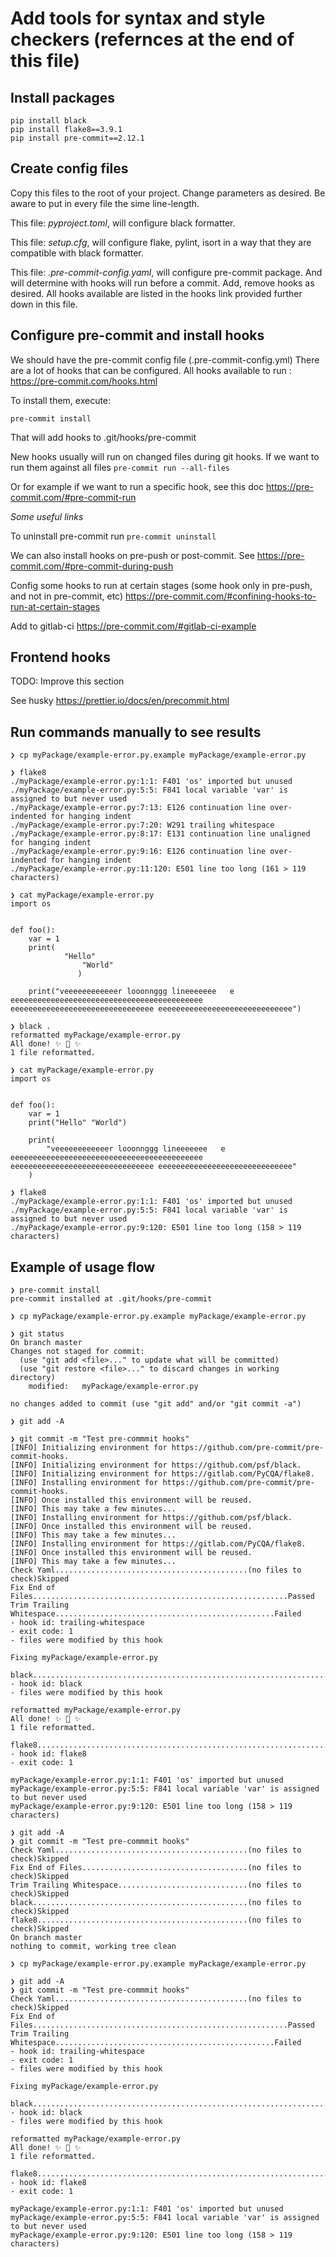 # Add tools for syntax and style checkers (refernces at the end of this file)

## Install packages

```
pip install black
pip install flake8==3.9.1
pip install pre-commit==2.12.1
```

## Create config files

Copy this files to the root of your project.
Change parameters as desired. Be aware to put in every file the sime line-length.

This file: *pyproject.toml*, will configure black formatter.

This file: *setup.cfg*, will configure flake, pylint, isort in a way that they are compatible with black formatter.

This file: *.pre-commit-config.yaml*, will configure pre-commit package. And will determine with hooks will run before a commit. Add, remove hooks as desired. All hooks available are listed in the hooks link provided further down in this file.


## Configure pre-commit and install hooks

We should have the pre-commit config file (.pre-commit-config.yml)
There are a lot of hooks that can be configured. All hooks available to run : https://pre-commit.com/hooks.html

To install them, execute:

```
pre-commit install
```

That will add hooks to .git/hooks/pre-commit

New hooks usually will run on changed files during git hooks.
If we want to run them against all files
```pre-commit run --all-files```

Or for example if we want to run a specific hook, see this doc
https://pre-commit.com/#pre-commit-run


*Some useful links*

To uninstall pre-commit run `pre-commit uninstall`

We can also install hooks on pre-push or post-commit.
See https://pre-commit.com/#pre-commit-during-push

Config some hooks to run at certain stages (some hook only in pre-push, and not in pre-commit, etc)
https://pre-commit.com/#confining-hooks-to-run-at-certain-stages

Add to gitlab-ci
https://pre-commit.com/#gitlab-ci-example


## Frontend hooks

TODO: Improve this section

See husky
https://prettier.io/docs/en/precommit.html


## Run commands manually to see results

```
❯ cp myPackage/example-error.py.example myPackage/example-error.py

❯ flake8
./myPackage/example-error.py:1:1: F401 'os' imported but unused
./myPackage/example-error.py:5:5: F841 local variable 'var' is assigned to but never used
./myPackage/example-error.py:7:13: E126 continuation line over-indented for hanging indent
./myPackage/example-error.py:7:20: W291 trailing whitespace
./myPackage/example-error.py:8:17: E131 continuation line unaligned for hanging indent
./myPackage/example-error.py:9:16: E126 continuation line over-indented for hanging indent
./myPackage/example-error.py:11:120: E501 line too long (161 > 119 characters)

❯ cat myPackage/example-error.py
import os


def foo():
    var = 1
    print(
            "Hello"
                "World"
               )

    print("veeeeeeeeeeeer looonnggg lineeeeeee   e  eeeeeeeeeeeeeeeeeeeeeeeeeeeeeeeeeeeeeeeeeee eeeeeeeeeeeeeeeeeeeeeeeeeeeeeeee eeeeeeeeeeeeeeeeeeeeeeeeeeeeee")

❯ black .
reformatted myPackage/example-error.py
All done! ✨ 🍰 ✨
1 file reformatted.

❯ cat myPackage/example-error.py
import os


def foo():
    var = 1
    print("Hello" "World")

    print(
        "veeeeeeeeeeeer looonnggg lineeeeeee   e  eeeeeeeeeeeeeeeeeeeeeeeeeeeeeeeeeeeeeeeeeee eeeeeeeeeeeeeeeeeeeeeeeeeeeeeeee eeeeeeeeeeeeeeeeeeeeeeeeeeeeee"
    )

❯ flake8
./myPackage/example-error.py:1:1: F401 'os' imported but unused
./myPackage/example-error.py:5:5: F841 local variable 'var' is assigned to but never used
./myPackage/example-error.py:9:120: E501 line too long (158 > 119 characters)
```

## Example of usage flow

```
❯ pre-commit install
pre-commit installed at .git/hooks/pre-commit

❯ cp myPackage/example-error.py.example myPackage/example-error.py

❯ git status
On branch master
Changes not staged for commit:
  (use "git add <file>..." to update what will be committed)
  (use "git restore <file>..." to discard changes in working directory)
	modified:   myPackage/example-error.py

no changes added to commit (use "git add" and/or "git commit -a")

❯ git add -A

❯ git commit -m "Test pre-commmit hooks"
[INFO] Initializing environment for https://github.com/pre-commit/pre-commit-hooks.
[INFO] Initializing environment for https://github.com/psf/black.
[INFO] Initializing environment for https://gitlab.com/PyCQA/flake8.
[INFO] Installing environment for https://github.com/pre-commit/pre-commit-hooks.
[INFO] Once installed this environment will be reused.
[INFO] This may take a few minutes...
[INFO] Installing environment for https://github.com/psf/black.
[INFO] Once installed this environment will be reused.
[INFO] This may take a few minutes...
[INFO] Installing environment for https://gitlab.com/PyCQA/flake8.
[INFO] Once installed this environment will be reused.
[INFO] This may take a few minutes...
Check Yaml...........................................(no files to check)Skipped
Fix End of Files.........................................................Passed
Trim Trailing Whitespace.................................................Failed
- hook id: trailing-whitespace
- exit code: 1
- files were modified by this hook

Fixing myPackage/example-error.py

black....................................................................Failed
- hook id: black
- files were modified by this hook

reformatted myPackage/example-error.py
All done! ✨ 🍰 ✨
1 file reformatted.

flake8...................................................................Failed
- hook id: flake8
- exit code: 1

myPackage/example-error.py:1:1: F401 'os' imported but unused
myPackage/example-error.py:5:5: F841 local variable 'var' is assigned to but never used
myPackage/example-error.py:9:120: E501 line too long (158 > 119 characters)

❯ git add -A
❯ git commit -m "Test pre-commmit hooks"
Check Yaml...........................................(no files to check)Skipped
Fix End of Files.....................................(no files to check)Skipped
Trim Trailing Whitespace.............................(no files to check)Skipped
black................................................(no files to check)Skipped
flake8...............................................(no files to check)Skipped
On branch master
nothing to commit, working tree clean

❯ cp myPackage/example-error.py.example myPackage/example-error.py

❯ git add -A
❯ git commit -m "Test pre-commmit hooks"
Check Yaml...........................................(no files to check)Skipped
Fix End of Files.........................................................Passed
Trim Trailing Whitespace.................................................Failed
- hook id: trailing-whitespace
- exit code: 1
- files were modified by this hook

Fixing myPackage/example-error.py

black....................................................................Failed
- hook id: black
- files were modified by this hook

reformatted myPackage/example-error.py
All done! ✨ 🍰 ✨
1 file reformatted.

flake8...................................................................Failed
- hook id: flake8
- exit code: 1

myPackage/example-error.py:1:1: F401 'os' imported but unused
myPackage/example-error.py:5:5: F841 local variable 'var' is assigned to but never used
myPackage/example-error.py:9:120: E501 line too long (158 > 119 characters)
```
